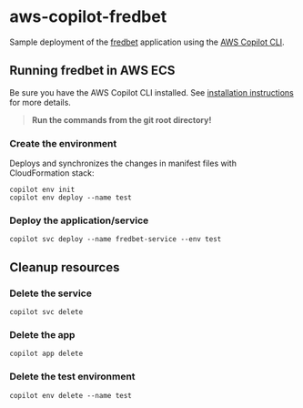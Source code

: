 # aws-copilot-fredbet

Sample deployment of the [fredbet](https://github.com/fred4jupiter/fredbet) application using 
the [AWS Copilot CLI](https://aws.github.io/copilot-cli/).

## Running fredbet in AWS ECS

Be sure you have the AWS Copilot CLI installed. See [installation instructions](https://aws.github.io/copilot-cli/docs/getting-started/install/)
for more details.

>**Run the commands from the git root directory!**

### Create the environment

Deploys and synchronizes the changes in manifest files with CloudFormation stack:

    copilot env init
    copilot env deploy --name test

### Deploy the application/service

    copilot svc deploy --name fredbet-service --env test

## Cleanup resources

### Delete the service

    copilot svc delete

### Delete the app

    copilot app delete

### Delete the test environment

    copilot env delete --name test